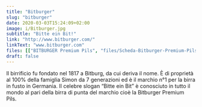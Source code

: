 ```yaml
---
title: "Bitburger"
slug: "bitburger"
date: 2020-03-03T15:24:09+02:00
image: i/Bitburger.jpg
subtitle: "Bitte ein Bit!"
link: "http://www.bitburger.com/"
linkText: "www.bitburger.com" 
files: [["BITBURGER Premium Pils", "files/Scheda-Bitburger-Premium-Pils.pdf"], ["Bitburger Kellerbier", "files/Scheda-Craftwerk-Mad-Callista.pdf"]]
draft: false
---
```


Il birrificio fu fondato nel 1817 a Bitburg, da cui deriva il nome. È di proprietà al 100% della famiglia Simon da 7 generazioni ed è il marchio n°1 per la birra in fusto in Germania. Il celebre slogan “Bitte ein Bit” è conosciuto in tutto il mondo al pari della birra di punta del marchio cioè la Bitburger Premium Pils.
